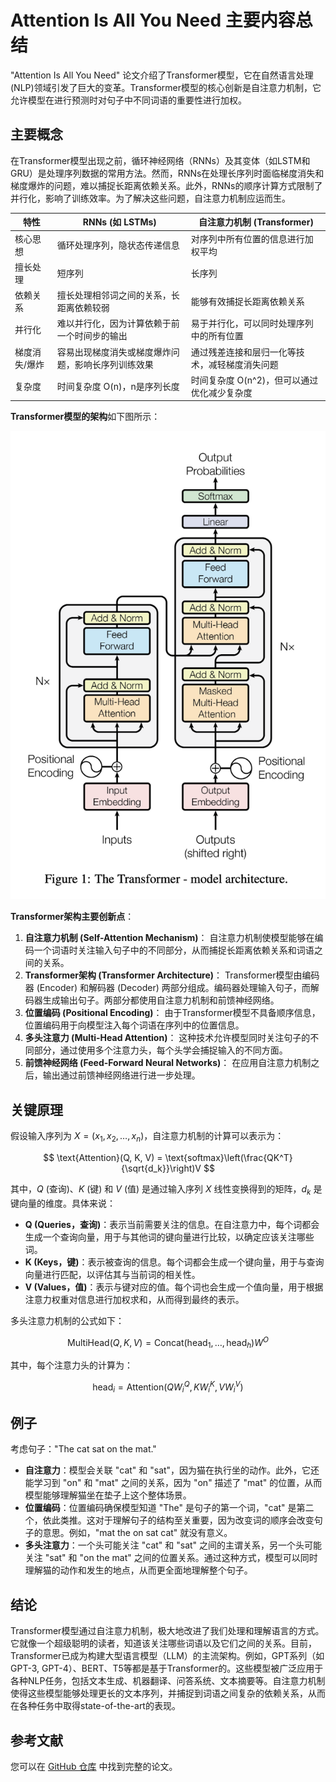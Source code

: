# Attention Is All You Need 主要内容总结

"Attention Is All You Need" 论文介绍了Transformer模型，它在自然语言处理(NLP)领域引发了巨大的变革。Transformer模型的核心创新是自注意力机制，它允许模型在进行预测时对句子中不同词语的重要性进行加权。

## 主要概念

在Transformer模型出现之前，循环神经网络（RNNs）及其变体（如LSTM和GRU）是处理序列数据的常用方法。然而，RNNs在处理长序列时面临梯度消失和梯度爆炸的问题，难以捕捉长距离依赖关系。此外，RNNs的顺序计算方式限制了并行化，影响了训练效率。为了解决这些问题，自注意力机制应运而生。

| 特性          | RNNs (如 LSTMs)                                    | 自注意力机制 (Transformer)                     |
| ------------- | -------------------------------------------------- | ---------------------------------------------- |
| 核心思想      | 循环处理序列，隐状态传递信息                       | 对序列中所有位置的信息进行加权平均             |
| 擅长处理      | 短序列                                             | 长序列                                         |
| 依赖关系      | 擅长处理相邻词之间的关系，长距离依赖较弱           | 能够有效捕捉长距离依赖关系                     |
| 并行化        | 难以并行化，因为计算依赖于前一个时间步的输出       | 易于并行化，可以同时处理序列中的所有位置       |
| 梯度消失/爆炸 | 容易出现梯度消失或梯度爆炸问题，影响长序列训练效果 | 通过残差连接和层归一化等技术，减轻梯度消失问题 |
| 复杂度        | 时间复杂度 O(n)，n是序列长度                       | 时间复杂度 O(n^2)，但可以通过优化减少复杂度    |




**Transformer模型的架构**如下图所示：

![1741426121494](../../image/1741426121494.png)

**Transformer架构主要创新点**：

1. **自注意力机制 (Self-Attention Mechanism)**：
   自注意力机制使模型能够在编码一个词语时关注输入句子中的不同部分，从而捕捉长距离依赖关系和词语之间的关系。
3. **Transformer架构 (Transformer Architecture)**：
   Transformer模型由编码器 (Encoder) 和解码器 (Decoder) 两部分组成。编码器处理输入句子，而解码器生成输出句子。两部分都使用自注意力机制和前馈神经网络。
4. **位置编码 (Positional Encoding)**：
   由于Transformer模型不具备顺序信息，位置编码用于向模型注入每个词语在序列中的位置信息。
5. **多头注意力 (Multi-Head Attention)**：
   这种技术允许模型同时关注句子的不同部分，通过使用多个注意力头，每个头学会捕捉输入的不同方面。
6. **前馈神经网络 (Feed-Forward Neural Networks)**：
   在应用自注意力机制之后，输出通过前馈神经网络进行进一步处理。

## 关键原理

假设输入序列为 $X = (x_1, x_2, \ldots, x_n)$，自注意力机制的计算可以表示为：

$$
\text{Attention}(Q, K, V) = \text{softmax}\left(\frac{QK^T}{\sqrt{d_k}}\right)V
$$

其中，$Q$ (查询)、$K$ (键) 和 $V$ (值) 是通过输入序列 $X$ 线性变换得到的矩阵，$d_k$ 是键向量的维度。具体来说：

- **Q (Queries，查询)**：表示当前需要关注的信息。在自注意力中，每个词都会生成一个查询向量，用于与其他词的键向量进行比较，以确定应该关注哪些词。
- **K (Keys，键)**：表示被查询的信息。每个词都会生成一个键向量，用于与查询向量进行匹配，以评估其与当前词的相关性。
- **V (Values，值)**：表示与键对应的值。每个词也会生成一个值向量，用于根据注意力权重对信息进行加权求和，从而得到最终的表示。

多头注意力机制的公式如下：

$$
\text{MultiHead}(Q, K, V) = \text{Concat}(\text{head}_1, \ldots, \text{head}_h)W^O
$$

其中，每个注意力头的计算为：

$$
\text{head}_i = \text{Attention}(QW_i^Q, KW_i^K, VW_i^V)
$$

## 例子

考虑句子："The cat sat on the mat."

- **自注意力**：模型会关联 "cat" 和 "sat"，因为猫在执行坐的动作。此外，它还能学习到 "on" 和 "mat" 之间的关系，因为 "on" 描述了 "mat" 的位置，从而模型能够理解猫坐在垫子上这个整体场景。
- **位置编码**：位置编码确保模型知道 "The" 是句子的第一个词，"cat" 是第二个，依此类推。这对于理解句子的结构至关重要，因为改变词的顺序会改变句子的意思。例如，"mat the on sat cat" 就没有意义。
- **多头注意力**：一个头可能关注 "cat" 和 "sat" 之间的主谓关系，另一个头可能关注 "sat" 和 "on the mat" 之间的位置关系。通过这种方式，模型可以同时理解猫的动作和发生的地点，从而更全面地理解整个句子。

## 结论

Transformer模型通过自注意力机制，极大地改进了我们处理和理解语言的方式。它就像一个超级聪明的读者，知道该关注哪些词语以及它们之间的关系。目前，Transformer已成为构建大型语言模型（LLM）的主流架构。例如，GPT系列（如GPT-3, GPT-4）、BERT、T5等都是基于Transformer的。这些模型被广泛应用于各种NLP任务，包括文本生成、机器翻译、问答系统、文本摘要等。自注意力机制使得这些模型能够处理更长的文本序列，并捕捉到词语之间复杂的依赖关系，从而在各种任务中取得state-of-the-art的表现。

## 参考文献

您可以在 [GitHub 仓库](../../references/Attention%20Is%20All%20You%20Need.pdf) 中找到完整的论文。
